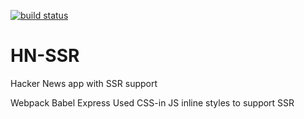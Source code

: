 [![build status](https://travis-ci.com/nbsamurai/HN-SSR.svg?branch=master)](https://travis-ci.com/github/nbsamurai/HN-SSR)
# HN-SSR
Hacker News app with SSR support 

Webpack
Babel
Express
Used CSS-in JS inline styles to support SSR

